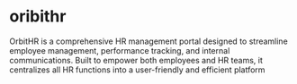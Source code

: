 # oribithr
OrbitHR is a comprehensive HR management portal designed to streamline employee management, performance tracking, and internal communications. Built to empower both employees and HR teams, it centralizes all HR functions into a user-friendly and efficient platform
